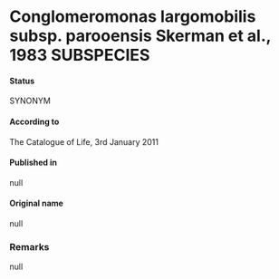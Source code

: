 # Conglomeromonas largomobilis subsp. parooensis Skerman et al., 1983 SUBSPECIES

#### Status
SYNONYM

#### According to
The Catalogue of Life, 3rd January 2011

#### Published in
null

#### Original name
null

### Remarks
null
